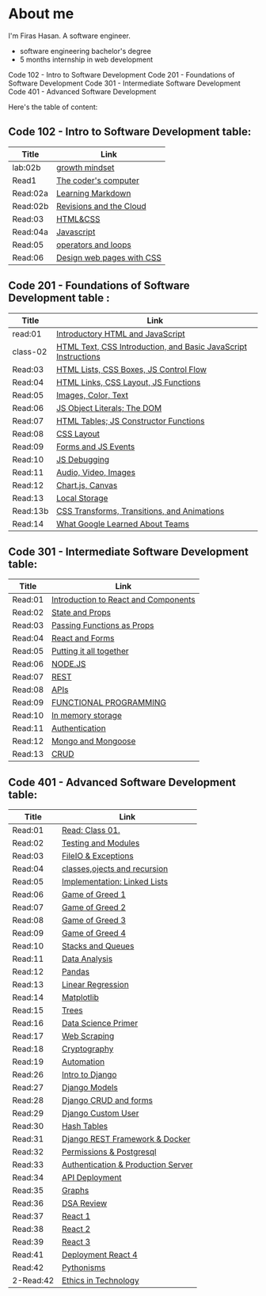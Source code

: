 # About me
 I'm Firas Hasan. A software engineer.

- software engineering bachelor's degree
- 5 months internship in web development

Code 102 - Intro to Software Development
Code 201 - Foundations of Software Development
Code 301 - Intermediate Software Development
Code 401 - Advanced Software Development

Here's the table of content:

## Code 102 - Intro to Software Development table: 
Title        |         Link
------------ |----------------------
lab:02b      | [growth mindset](102/lab02b.md)
Read1        | [The coder's computer](102/read1.md)
Read:02a     | [Learning Markdown](102/read02a.md)
Read:02b     | [Revisions and the Cloud](102/read02b.md)
Read:03      | [HTML&CSS](102/read03.md)
Read:04a     | [Javascript](102/read04a.md)
Read:05      | [operators and loops](102/read05.md)
Read:06      | [Design web pages with CSS](102/read06.md)


## Code 201 - Foundations of Software Development table :

Title        |         Link
------------ |----------------------
read:01      | [Introductory HTML and JavaScript](201/read:01.md)
class-02     | [HTML Text, CSS Introduction, and Basic JavaScript Instructions](201/class-02.md)
Read:03      | [HTML Lists, CSS Boxes, JS Control Flow](201/read:03.md)
Read:04      | [HTML Links, CSS Layout, JS Functions](201/read:04.md)
Read:05      | [Images, Color, Text](201/read:05.md)
Read:06      | [JS Object Literals; The DOM](201/read:06.md)
Read:07      | [HTML Tables; JS Constructor Functions](201/read:07.md)
Read:08      | [CSS Layout](201/read:08.md)
Read:09      | [Forms and JS Events](201/read:09.md)
Read:10      | [JS Debugging](201/read:10.md)
Read:11      | [ Audio, Video, Images](201/read:11.md)
Read:12      | [Chart.js, Canvas](201/read:12.md)
Read:13      | [Local Storage](201/read:13.md)
Read:13b     | [CSS Transforms, Transitions, and Animations](201/read:13b.md)
Read:14      | [What Google Learned About Teams](201/read:14.md)



## Code 301 - Intermediate Software Development table: 



Title        |         Link
------------ |----------------------
Read:01      | [Introduction to React and Components](301/read:01.md)
Read:02      | [State and Props](301/read:02.md)
Read:03      | [Passing Functions as Props](301/read:03.md)
Read:04      | [React and Forms](301/read:04.md)
Read:05      | [Putting it all together](301/read:05.md)
Read:06      | [NODE.JS](301/read:06.md)
Read:07      | [REST](301/read:07.md)
Read:08      | [APIs](301/read:08.md)
Read:09      | [FUNCTIONAL PROGRAMMING](301/read:09.md)
Read:10      | [In memory storage](301/read:10.md)
Read:11      | [Authentication](301/read:11.md)
Read:12      | [Mongo and Mongoose ](301/read:12)
Read:13      | [CRUD](301/read:13.md)




## Code 401 - Advanced Software Development table:

Title        |         Link
------------ |----------------------
Read:01      | [Read: Class 01.](401/read:01.md)
Read:02      | [Testing and Modules](401/read:02.md)
Read:03      | [FileIO & Exceptions](401/read:03.md)
Read:04      | [classes,ojects and recursion](401/read:04.md)
Read:05      | [Implementation: Linked Lists](401/read:05.md)
Read:06      | [Game of Greed 1](401/read:06.md)
Read:07      | [Game of Greed 2](401/read:07.md)
Read:08      | [Game of Greed 3](401/read:08.md)
Read:09      | [Game of Greed 4](401/read:09.md)
Read:10      | [Stacks and Queues](401/read:10.md)
Read:11      | [Data Analysis](401/read:11.md)
Read:12      | [Pandas](401/read:12.md)
Read:13      | [Linear Regression](401/read:13.md)
Read:14      | [Matplotlib](401/read:14.md)
Read:15      | [Trees](401/read:15.md)
Read:16      | [Data Science Primer](401/read:16.md)
Read:17      | [Web Scraping](401/read:17.md)
Read:18      | [Cryptography](401/read:18.md)
Read:19      | [Automation](401/read:19.md)
Read:26      | [Intro to Django](401/read:26.md)
Read:27      | [Django Models](401/read:27.md)
Read:28      | [Django CRUD and forms](401/read:28.md)
Read:29      | [Django Custom User](401/read:29.md)
Read:30      | [Hash Tables](401/read:30.md)
Read:31      | [Django REST Framework & Docker](401/read:31.md)
Read:32      | [Permissions & Postgresql](401/read:32.md)
Read:33      | [Authentication & Production Server](401/read:33.md)
Read:34      | [API Deployment](401/read:34.md)
Read:35      | [Graphs](401/read:35.md)
Read:36      | [DSA Review](401/read:36.md)
Read:37      | [React 1](401/read:37.md)
Read:38      | [React 2](401/read:38.md)
Read:39      | [React 3](401/read:39.md)
Read:41      | [Deployment React 4](401/read:41.md)
Read:42      | [Pythonisms](401/read:42.md)
2-Read:42    | [Ethics in Technology](401/tech-ethics.md)
